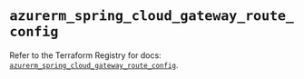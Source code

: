 # `azurerm_spring_cloud_gateway_route_config`

Refer to the Terraform Registry for docs: [`azurerm_spring_cloud_gateway_route_config`](https://registry.terraform.io/providers/hashicorp/azurerm/4.7.0/docs/resources/spring_cloud_gateway_route_config).
